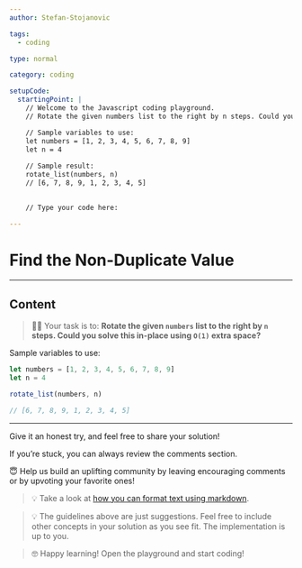 ```yaml
---
author: Stefan-Stojanovic

tags:
  - coding

type: normal

category: coding

setupCode:
  startingPoint: |
    // Welcome to the Javascript coding playground.
    // Rotate the given numbers list to the right by n steps. Could you solve this in-place using O(1) extra space?

    // Sample variables to use:
    let numbers = [1, 2, 3, 4, 5, 6, 7, 8, 9]
    let n = 4
    
    // Sample result:
    rotate_list(numbers, n)
    // [6, 7, 8, 9, 1, 2, 3, 4, 5]
    

    // Type your code here:

---
```


# Find the Non-Duplicate Value

---

## Content

> 👩‍💻 Your task is to: **Rotate the given `numbers` list to the right by `n` steps. Could you solve this in-place using `O(1)` extra space?**

Sample variables to use:
```javascript
let numbers = [1, 2, 3, 4, 5, 6, 7, 8, 9]
let n = 4

rotate_list(numbers, n)

// [6, 7, 8, 9, 1, 2, 3, 4, 5]
```

---

Give it an honest try, and feel free to share your solution!

If you’re stuck, you can always review the comments section.

😇 Help us build an uplifting community by leaving encouraging comments or by upvoting your favorite ones!

> 💡 Take a look at [how you can format text using markdown](https://www.enki.com/glossary/general/markdown-formatting).

> 💡 The guidelines above are just suggestions. Feel free to include other concepts in your solution as you see fit. The implementation is up to you.

> 🤓 Happy learning! Open the playground and start coding!